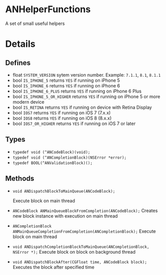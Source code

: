 # ANHelperFunctions

A set of small useful helpers

# Details

## Defines

* float `SYSTEM_VERSION` sytem version number. Example: `7.1.1`, `8.1`, `8.1.1`
* bool `IS_IPHONE_5` returns `YES` if running on iPhone 5
* bool `IS_IPHONE_6` returns `YES` if running on iPhone 6
* bool `IS_IPHONE_6_PLUS` returns `YES` if running on iPhone 6 Plus
* bool `IS_IPHONE_5_OR_HIGHER` returns `YES` if running on iPhone 5 or more modern device
* bool `IS_RETINA` returns `YES` if running on device with Retina Display
* bool `IOS7` returns `YES` if running on iOS 7 (7.x.x)
* bool `IOS8` returns `YES` if running on iOS 8 (8.x.x)
* bool `IOS7_OR_HIGHER` returns `YES` if running on iOS 7 or later

## Types

* `typedef void (^ANCodeBlock)(void);`
* `typedef void (^ANCompletionBlock)(NSError *error);`
* `typedef BOOL(^ANValidationBlock)();`

## Methods

* `void ANDispatchBlockToMainQueue(ANCodeBlock);`

  Execute block on main thread
* `ANCodeBlock ANMainQueueBlockFromCompletion(ANCodeBlock);`
  Creates new block instance with execution on main thread
* `ANCompletionBlock ANMainQueueCompletionFromCompletion(ANCompletionBlock);`
  Execute block on main thread
* `void ANDispatchCompletionBlockToMainQueue(ANCompletionBlock, NSError *);`
  Execute block on block on background thread
* `void ANDispatchBlockAfter(CGFloat time, ANCodeBlock block);`
  Executes the block after specified time
